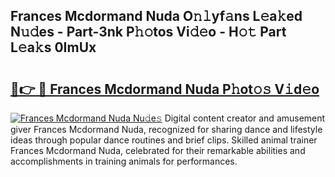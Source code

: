 ## Frances Mcdormand Nuda O𝚗𝚕yf𝚊ns L𝚎a𝚔ed N𝚞𝚍es - Part-3nk P𝚑𝚘tos Vi𝚍𝚎o - H𝚘𝚝 Part L𝚎a𝚔s 0ImUx

# <h2><a href="http://kf7voyn.oniu.top/?m=Frances+Mcdormand+Nuda">🔗👉 🔴 Frances Mcdormand Nuda P𝚑ot𝚘𝚜 V𝚒d𝚎o</a></h2>

[![Frances Mcdormand Nuda Nu𝚍e𝚜](https://i.imgur.com/0qMVB7G.gif)](http://kf7voyn.oniu.top/?m=Frances+Mcdormand+Nuda)
Digital content creator and amusement giver Frances Mcdormand Nuda, recognized for sharing dance and lifestyle ideas through popular dance routines and brief clips. Skilled animal trainer Frances Mcdormand Nuda, celebrated for their remarkable abilities and accomplishments in training animals for performances.  
